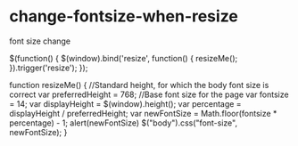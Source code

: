 change-fontsize-when-resize
===========================

font size change



$(function() {
    $(window).bind('resize', function()
    {
        resizeMe();
        }).trigger('resize');
    });




function resizeMe() {
    //Standard height, for which the body font size is correct
    var preferredHeight = 768;
    //Base font size for the page
    var fontsize = 14;
    var displayHeight = $(window).height();
    var percentage = displayHeight / preferredHeight;
    var newFontSize = Math.floor(fontsize * percentage) - 1;
    alert(newFontSize)
    $("body").css("font-size", newFontSize);
}


